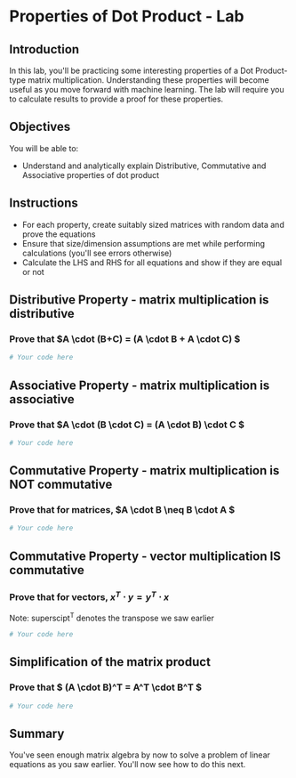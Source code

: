 
# Properties of Dot Product - Lab

## Introduction

In this lab, you'll be practicing some interesting properties of a Dot Product-type matrix multiplication. Understanding these properties will become useful as you move forward with machine learning. The lab will require you to calculate results to provide a proof for these properties.

## Objectives
You will be able to:
* Understand and analytically explain Distributive, Commutative and Associative properties of dot product

## Instructions

* For each property, create suitably sized matrices with random data and prove the equations 
* Ensure that size/dimension assumptions are met while performing calculations (you'll see errors otherwise)
* Calculate the LHS and RHS for all equations and show if they are equal or not

## Distributive Property - matrix multiplication is distributive

### Prove that $A \cdot (B+C) = (A \cdot B + A \cdot C) $


```python
# Your code here
```

## Associative Property - matrix multiplication is associative
### Prove that $A \cdot (B \cdot C) = (A \cdot B) \cdot C $


```python
# Your code here 
```

## Commutative Property - matrix multiplication is NOT commutative
### Prove that for matrices, $A \cdot B \neq B \cdot A $


```python
# Your code here 
```

## Commutative Property -  vector multiplication IS commutative
### Prove that for vectors,  $x^T \cdot y = y^T \cdot x$
Note: superscipt<sup>T</sup> denotes the transpose we saw earlier


```python
# Your code here 
```

## Simplification of the matrix product
### Prove that $ (A \cdot B)^T = A^T \cdot B^T $


```python
# Your code here 
```

## Summary 

You've seen enough matrix algebra by now to solve a problem of linear equations as you saw earlier. You'll now see how to do this next. 
